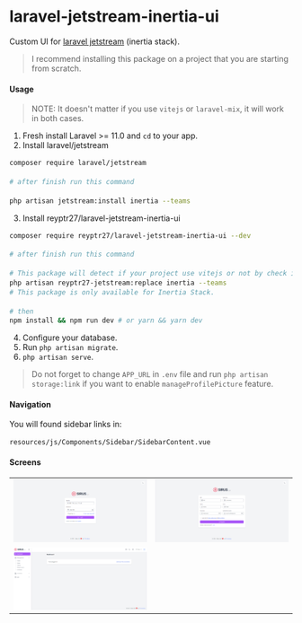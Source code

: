 # laravel-jetstream-inertia-ui

Custom UI for [laravel jetstream](https://github.com/laravel/jetstream) (inertia stack).

> I recommend installing this package on a project that you are starting from scratch.

#### Usage
> NOTE: It doesn't matter if you use `vitejs` or `laravel-mix`, it will work in both cases.
1. Fresh install Laravel >= 11.0 and `cd` to your app.
2. Install laravel/jetstream

```sh
composer require laravel/jetstream

# after finish run this command

php artisan jetstream:install inertia --teams
```

3. Install reyptr27/laravel-jetstream-inertia-ui


```sh
composer require reyptr27/laravel-jetstream-inertia-ui --dev

# after finish run this command

# This package will detect if your project use vitejs or not by check if vite.config.js exist or not.
php artisan reyptr27-jetstream:replace inertia --teams
# This package is only available for Inertia Stack.

# then
npm install && npm run dev # or yarn && yarn dev
```

4. Configure your database.
5. Run `php artisan migrate`.
6. `php artisan serve`.

> Do not forget to change `APP_URL` in `.env` file and run `php artisan storage:link` if you want to enable `manageProfilePicture` feature.

#### Navigation

You will found sidebar links in:

`resources/js/Components/Sidebar/SidebarContent.vue`

#### Screens

|                                                |                                               |
| ---------------------------------------------- | --------------------------------------------- |
| ![Shocase 1](screenshots/login-page.png)       | ![Shocase 2](screenshots/register-page.png)   |
| ![Shocase 3](screenshots/dashboard-page.png)   |                                               |
